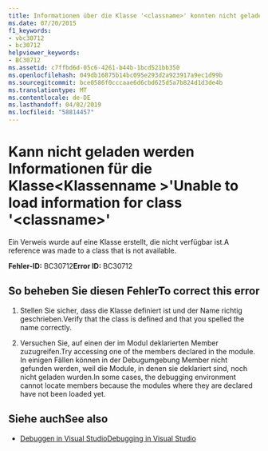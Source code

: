 ```yaml
---
title: Informationen über die Klasse '<classname>' konnten nicht geladen werden.
ms.date: 07/20/2015
f1_keywords:
- vbc30712
- bc30712
helpviewer_keywords:
- BC30712
ms.assetid: c7ffbd6d-05c6-4261-b44b-1bcd521bb350
ms.openlocfilehash: 049db16875b14bc095e293d2a923917a9ec1d99b
ms.sourcegitcommit: bce0586f0cccaae6d6cbd625d5a7b824d1d3de4b
ms.translationtype: MT
ms.contentlocale: de-DE
ms.lasthandoff: 04/02/2019
ms.locfileid: "58814457"
---
```

# <a name="unable-to-load-information-for-class-classname"></a><span data-ttu-id="fc381-102">Kann nicht geladen werden Informationen für die Klasse\<Klassenname >'</span><span class="sxs-lookup"><span data-stu-id="fc381-102">Unable to load information for class '\<classname>'</span></span>
<span data-ttu-id="fc381-103">Ein Verweis wurde auf eine Klasse erstellt, die nicht verfügbar ist.</span><span class="sxs-lookup"><span data-stu-id="fc381-103">A reference was made to a class that is not available.</span></span>  
  
 <span data-ttu-id="fc381-104">**Fehler-ID:** BC30712</span><span class="sxs-lookup"><span data-stu-id="fc381-104">**Error ID:** BC30712</span></span>  
  
## <a name="to-correct-this-error"></a><span data-ttu-id="fc381-105">So beheben Sie diesen Fehler</span><span class="sxs-lookup"><span data-stu-id="fc381-105">To correct this error</span></span>  
  
1.  <span data-ttu-id="fc381-106">Stellen Sie sicher, dass die Klasse definiert ist und der Name richtig geschrieben.</span><span class="sxs-lookup"><span data-stu-id="fc381-106">Verify that the class is defined and that you spelled the name correctly.</span></span>  
  
2.  <span data-ttu-id="fc381-107">Versuchen Sie, auf einen der im Modul deklarierten Member zuzugreifen.</span><span class="sxs-lookup"><span data-stu-id="fc381-107">Try accessing one of the members declared in the module.</span></span> <span data-ttu-id="fc381-108">In einigen Fällen können in der Debugumgebung Member nicht gefunden werden, weil die Module, in denen sie deklariert sind, noch nicht geladen wurden.</span><span class="sxs-lookup"><span data-stu-id="fc381-108">In some cases, the debugging environment cannot locate members because the modules where they are declared have not been loaded yet.</span></span>  
  
## <a name="see-also"></a><span data-ttu-id="fc381-109">Siehe auch</span><span class="sxs-lookup"><span data-stu-id="fc381-109">See also</span></span>

- [<span data-ttu-id="fc381-110">Debuggen in Visual Studio</span><span class="sxs-lookup"><span data-stu-id="fc381-110">Debugging in Visual Studio</span></span>](/visualstudio/debugger/debugging-in-visual-studio)
